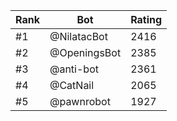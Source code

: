Rank|Bot|Rating
---|---|---
#1|@NilatacBot|2416
#2|@OpeningsBot|2385
#3|@anti-bot|2361
#4|@CatNail|2065
#5|@pawnrobot|1927

